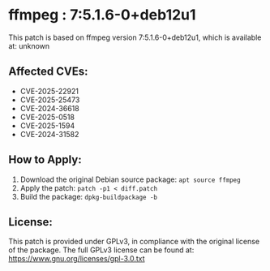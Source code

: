 # ffmpeg : 7:5.1.6-0+deb12u1

This patch is based on ffmpeg version 7:5.1.6-0+deb12u1, which is available at:
unknown

## Affected CVEs:
- CVE-2025-22921
- CVE-2025-25473
- CVE-2024-36618
- CVE-2025-0518
- CVE-2025-1594
- CVE-2024-31582

## How to Apply:
1. Download the original Debian source package: `apt source ffmpeg`
2. Apply the patch: `patch -p1 < diff.patch`
3. Build the package: `dpkg-buildpackage -b`

## License:
This patch is provided under GPLv3, in compliance with the original license of the package.
The full GPLv3 license can be found at: https://www.gnu.org/licenses/gpl-3.0.txt

